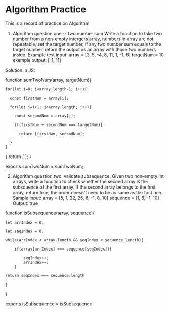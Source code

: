 # Algorithm Practice
This is a record of practice on Algorithm


1. Algorithm question one -- two number sum
Write a function to take two number from a non-empty intergers array, numbers in array are not repeatable, set the target number, if any two number sum equals to the target number, return the output as an array with those two numbers inside. Example test input: 
array = [3, 5, -4, 8, 11, 1, -1, 6]
targetNum = 10
example output: [-1, 11]

Solution in JS: 

function sumTwoNum(array, targetNum){

    for(let i=0; i<array.length-1; i++){ 
  
      const firstNum = array[i];   
    
      for(let j=i+1; j<array.length; j++){  
    
        const secondNum = array[j];      
      
        if(firstNum + secondNum === targetNum){  
      
          return [firstNum, secondNum];
        
      }
    }
  } 
    return [ ]; 
}

exports.sumTwoNum = sumTwoNum;





2. Algorithm question two: validate subsequence. Given two non-empty int arrays, write a function to check whether the second array is the subsquence of the first array. If the second array belongs to the first array, return true, the order doesn't need to be as same as the first one. 
Sample input: 
array = [5, 1, 22, 25, 6, -1, 8, 10]
sequence = [1, 6, -1, 10]
Output: true

function isSubsequence(array, sequence){

    let arrIndex = 0;
    
    let seqIndex = 0;
    
    while(arrIndex < array.length && seqIndex < sequence.length){
    
        if(array[arrIndex] === sequence[seqIndex]){
            
            seqIndex++;
            arrIndex++;
        }
    
    return seqIndex === sequence.length
    
    }
    
}

exports.isSubsequence = isSubsequence
